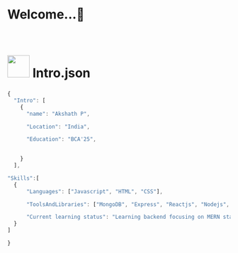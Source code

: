 <h1 align="left">Welcome...👋 </h1>
&nbsp;<h1  margin-bottom="50"><img src="https://icons.veryicon.com/png/o/file-type/file-type-icon-library/json-4.png" width="50" height="50" alt=""/> Intro.json</h1>

###

```javascript
{
  "Intro": [
    {
      "name": "Akshath P",

      "Location": "India",

      "Education": "BCA'25",

      
    }
  ],

"Skills":[
  {
      "Languages": ["Javascript", "HTML", "CSS"],

      "ToolsAndLibraries": ["MongoDB", "Express", "Reactjs", "Nodejs", "TailwindCSS", "Git and Github"],

      "Current learning status": "Learning backend focusing on MERN stack"
  }
]

}
```


